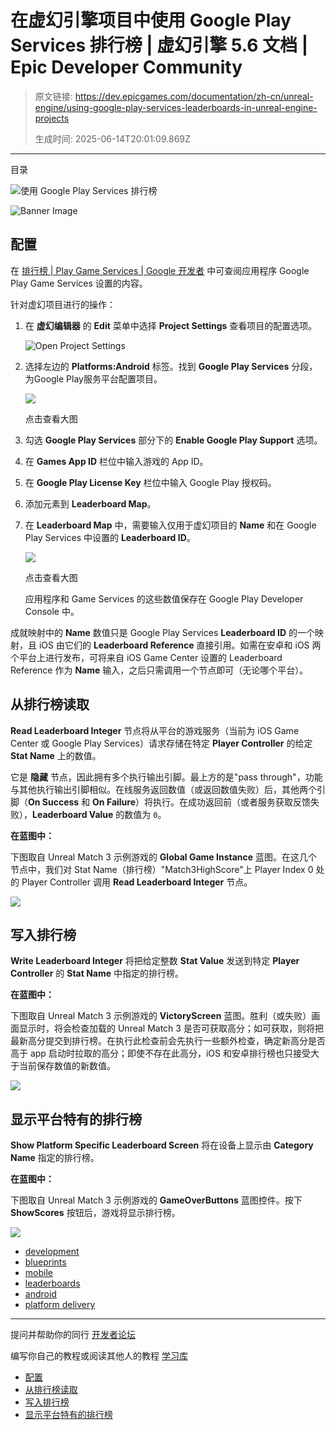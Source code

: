 # 在虚幻引擎项目中使用 Google Play Services 排行榜 | 虚幻引擎 5.6 文档 | Epic Developer Community

> 原文链接: https://dev.epicgames.com/documentation/zh-cn/unreal-engine/using-google-play-services-leaderboards-in-unreal-engine-projects
> 
> 生成时间: 2025-06-14T20:01:09.869Z

---

目录

![使用 Google Play Services 排行榜](https://dev.epicgames.com/community/api/documentation/image/61419c9f-b087-493a-87fa-facf529fbfbe?resizing_type=fill&width=1920&height=335)

![Banner Image](https://d1iv7db44yhgxn.cloudfront.net/documentation/images/6fed03fb-e9df-4875-bf26-6c151b1563d5/android-leaderboard-banner.png "Banner Image")

## 配置

在 [排行榜 | Play Game Services | Google 开发者](https://developers.google.com/games/services/common/concepts/leaderboards) 中可查阅应用程序 Google Play Game Services 设置的内容。

针对虚幻项目进行的操作：

1.  在 **虚幻编辑器** 的 **Edit** 菜单中选择 **Project Settings** 查看项目的配置选项。
    
    ![Open Project Settings](https://d1iv7db44yhgxn.cloudfront.net/documentation/images/818f609e-7cfe-4098-bcd8-6ff3a29c4ad4/ue5_1-01-open-project-settings.png "Open Project Settings")
2.  选择左边的 **Platforms:Android** 标签。找到 **Google Play Services** 分段，为Google Play服务平台配置项目。
    
    [![](https://d1iv7db44yhgxn.cloudfront.net/documentation/images/1804b085-f07f-4029-a7e4-29a8b875cd42/ue5_1-02-configure-project-for-google-play.png)](https://d1iv7db44yhgxn.cloudfront.net/documentation/images/1804b085-f07f-4029-a7e4-29a8b875cd42/ue5_1-02-configure-project-for-google-play.png)
    
    点击查看大图
    
3.  勾选 **Google Play Services** 部分下的 **Enable Google Play Support** 选项。
    
4.  在 **Games App ID** 栏位中输入游戏的 App ID。
    
5.  在 **Google Play License Key** 栏位中输入 Google Play 授权码。
    
6.  添加元素到 **Leaderboard Map**。
    
7.  在 **Leaderboard Map** 中，需要输入仅用于虚幻项目的 **Name** 和在 Google Play Services 中设置的 **Leaderboard ID**。
    
    [![](https://d1iv7db44yhgxn.cloudfront.net/documentation/images/a50c8232-524f-459b-b7e0-2716d86747f3/ue5_1-03-set-options-for-google-play.png)](https://d1iv7db44yhgxn.cloudfront.net/documentation/images/a50c8232-524f-459b-b7e0-2716d86747f3/ue5_1-03-set-options-for-google-play.png)
    
    点击查看大图
    
    应用程序和 Game Services 的这些数值保存在 Google Play Developer Console 中。
    

成就映射中的 **Name** 数值只是 Google Play Services **Leaderboard ID** 的一个映射，且 iOS 由它们的 **Leaderboard Reference** 直接引用。如需在安卓和 iOS 两个平台上进行发布，可将来自 iOS Game Center 设置的 Leaderboard Reference 作为 **Name** 输入，之后只需调用一个节点即可（无论哪个平台）。

## 从排行榜读取

**Read Leaderboard Integer** 节点将从平台的游戏服务（当前为 iOS Game Center 或 Google Play Services）请求存储在特定 **Player Controller** 的给定 **Stat Name** 上的数值。

它是 **隐藏** 节点，因此拥有多个执行输出引脚。最上方的是"pass through"，功能与其他执行输出引脚相似。在线服务返回数值（或返回数值失败）后，其他两个引脚（**On Success** 和 **On Failure**）将执行。在成功返回前（或者服务获取反馈失败），**Leaderboard Value** 的数值为 `0`。

**在蓝图中：**

下图取自 Unreal Match 3 示例游戏的 **Global Game Instance** 蓝图。在这几个节点中，我们对 Stat Name（排行榜）"Match3HighScore"上 Player Index 0 处的 Player Controller 调用 **Read Leaderboard Integer** 节点。

![](https://d1iv7db44yhgxn.cloudfront.net/documentation/images/43a722b2-716f-4bee-aaea-a703cc3bf942/readleaderboard.png)

## 写入排行榜

**Write Leaderboard Integer** 将把给定整数 **Stat Value** 发送到特定 **Player Controller** 的 **Stat Name** 中指定的排行榜。

**在蓝图中：**

下图取自 Unreal Match 3 示例游戏的 **VictoryScreen** 蓝图。胜利（或失败）画面显示时，将会检查加载的 Unreal Match 3 是否可获取高分；如可获取，则将把最新高分提交到排行榜。在执行此检查前会先执行一些额外检查，确定新高分是否高于 app 启动时拉取的高分；即使不存在此高分，iOS 和安卓排行榜也只接受大于当前保存数值的新数值。

![](https://d1iv7db44yhgxn.cloudfront.net/documentation/images/a2ac70a1-05f7-4237-9bd2-a833bde1c5f2/writeleaderboard.png)

## 显示平台特有的排行榜

**Show Platform Specific Leaderboard Screen** 将在设备上显示由 **Category Name** 指定的排行榜。

**在蓝图中：**

下图取自 Unreal Match 3 示例游戏的 **GameOverButtons** 蓝图控件。按下 **ShowScores** 按钮后，游戏将显示排行榜。

![](https://d1iv7db44yhgxn.cloudfront.net/documentation/images/650b3654-5c0b-4b76-a823-af86af8e36fd/showleaderboard.png)

-   [development](https://dev.epicgames.com/community/search?query=development)
-   [blueprints](https://dev.epicgames.com/community/search?query=blueprints)
-   [mobile](https://dev.epicgames.com/community/search?query=mobile)
-   [leaderboards](https://dev.epicgames.com/community/search?query=leaderboards)
-   [android](https://dev.epicgames.com/community/search?query=android)
-   [platform delivery](https://dev.epicgames.com/community/search?query=platform%20delivery)

* * *

提问并帮助你的同行 [开发者论坛](https://forums.unrealengine.com/categories?tag=unreal-engine)

编写你自己的教程或阅读其他人的教程 [学习库](https://dev.epicgames.com/community/unreal-engine/learning)

-   [配置](/documentation/zh-cn/unreal-engine/using-google-play-services-leaderboards-in-unreal-engine-projects#%E9%85%8D%E7%BD%AE)
-   [从排行榜读取](/documentation/zh-cn/unreal-engine/using-google-play-services-leaderboards-in-unreal-engine-projects#%E4%BB%8E%E6%8E%92%E8%A1%8C%E6%A6%9C%E8%AF%BB%E5%8F%96)
-   [写入排行榜](/documentation/zh-cn/unreal-engine/using-google-play-services-leaderboards-in-unreal-engine-projects#%E5%86%99%E5%85%A5%E6%8E%92%E8%A1%8C%E6%A6%9C)
-   [显示平台特有的排行榜](/documentation/zh-cn/unreal-engine/using-google-play-services-leaderboards-in-unreal-engine-projects#%E6%98%BE%E7%A4%BA%E5%B9%B3%E5%8F%B0%E7%89%B9%E6%9C%89%E7%9A%84%E6%8E%92%E8%A1%8C%E6%A6%9C)